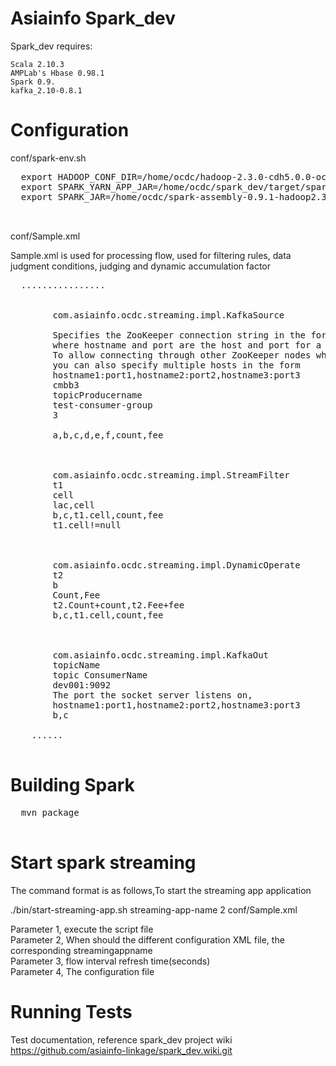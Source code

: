 Asiainfo Spark_dev
=====


Spark_dev  requires:

    Scala 2.10.3
    AMPLab's Hbase 0.98.1
    Spark 0.9.
    kafka_2.10-0.8.1
    



Configuration
=====
  conf/spark-env.sh
  <pre>
  export HADOOP_CONF_DIR=/home/ocdc/hadoop-2.3.0-cdh5.0.0-och3.1.0/etc/hadoop
  export SPARK_YARN_APP_JAR=/home/ocdc/spark_dev/target/spark-dev-V00B01C00-SNAPSHOT-jar-with-dependencies.jar
  export SPARK_JAR=/home/ocdc/spark-assembly-0.9.1-hadoop2.3.0-cdh5.0.0.jar
  
  </pre>
  
  
  
  conf/Sample.xml
  
  Sample.xml is used for processing flow, used for filtering rules, data judgment conditions, judging and dynamic accumulation factor
  
  <pre>
  ................
  
     <dataSource name="ds1">
        <class>com.asiainfo.ocdc.streaming.impl.KafkaSource</class>
        <zkQuorum></zkQuorum>
        <description>Specifies the ZooKeeper connection string in the form hostname:port,
        where hostname and port are the host and port for a node in your ZooKeeper cluster.
        To allow connecting through other ZooKeeper nodes when that host is down
        you can also specify multiple hosts in the form 
        hostname1:port1,hostname2:port2,hostname3:port3</description>
        <topics>cmbb3</topics>
        <description>topicProducername</description>
        <groupId>test-consumer-group</groupId>
        <consumerNum>3</consumerNum>
        <separator> </separator>
        <stream_columns>a,b,c,d,e,f,count,fee</stream_columns>
    </dataSource>

    <step>
        <class>com.asiainfo.ocdc.streaming.impl.StreamFilter</class>
        <HBaseTable>t1</HBaseTable>
        <HBaseCell>cell</HBaseCell>
        <HBaseKey>lac,cell</HBaseKey>
        <output>b,c,t1.cell,count,fee</output>
        <where>t1.cell!=null</where>
    </step>

    <step>
        <class>com.asiainfo.ocdc.streaming.impl.DynamicOperate</class>
        <HBaseTable>t2</HBaseTable>
        <HBaseKey>b</HBaseKey>
        <HBaseCells>Count,Fee</HBaseCells>
        <expressions>t2.Count+count,t2.Fee+fee</expressions>
        <output>b,c,t1.cell,count,fee</output>
    </step>

    <step>
        <class>com.asiainfo.ocdc.streaming.impl.KafkaOut</class>
        <topic>topicName</topic>
        <description>topic ConsumerName</description>
        <broker>dev001:9092</broker>
        <description>The port the socket server listens on,
        hostname1:port1,hostname2:port2,hostname3:port3</description>
        <OutCol>b,c</OutCol>
    </step>
    ......
  </pre>
Building Spark
=====
  <pre>
  mvn package
  </pre>
  
Start spark streaming
=====
The command format is as follows,To start the streaming app application

./bin/start-streaming-app.sh streaming-app-name 2  conf/Sample.xml

Parameter 1, execute the script file                                                                                      
Parameter 2, When should the different configuration XML file, the corresponding streamingappname                         
Parameter 3, flow interval refresh time(seconds)                                                                          
Parameter 4, The configuration file


Running Tests
=====
Test documentation, reference spark_dev project wiki
https://github.com/asiainfo-linkage/spark_dev.wiki.git

  
